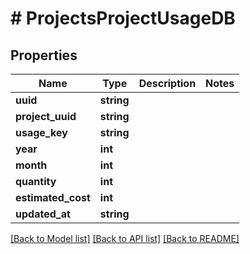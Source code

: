 # # ProjectsProjectUsageDB

## Properties

Name | Type | Description | Notes
------------ | ------------- | ------------- | -------------
**uuid** | **string** |  |
**project_uuid** | **string** |  |
**usage_key** | **string** |  |
**year** | **int** |  |
**month** | **int** |  |
**quantity** | **int** |  |
**estimated_cost** | **int** |  |
**updated_at** | **string** |  |

[[Back to Model list]](../../README.md#models) [[Back to API list]](../../README.md#endpoints) [[Back to README]](../../README.md)
